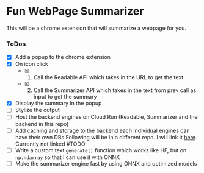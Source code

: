 # Fun WebPage Summarizer

This will be a chrome extension that will summarize a webpage for you.


### ToDos

- [x] Add a popup to the chrome extension
- [x] On icon click 
  - [x] 1. Call the Readable API which takes in the URL to get the text
  - [x] 2. Call the Summarizer API which takes in the text from prev call as input to get the summary
- [x] Display the summary in the popup
- [ ] Stylize the output
- [ ] Host the backend engines on Cloud Run (Readable, Summarizer and the backend in this repo)
- [ ] Add caching and storage to the backend each individual engines can have their own DBs
Following will be in a different repo. I will link it [here](). Currently not linked #TODO
- [ ] Write a custom text `generate()` function which works like HF, but on `np.ndarray` so that I can use it with ONNX
- [ ] Make the summarizer engine fast by using ONNX and optimized models
